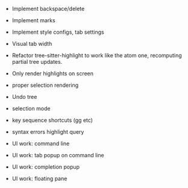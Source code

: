 - Implement backspace/delete
- Implement marks
- Implement style configs, tab settings
- Visual tab width
- Refactor tree-sitter-highlight to work like the atom one, recomputing partial tree updates.
- Only render highlights on screen
- proper selection rendering
- Undo tree
- selection mode
- key sequence shortcuts (gg etc)
- syntax errors highlight query

- UI work: command line
- UI work: tab popup on command line
- UI work: completion popup
- UI work: floating pane


